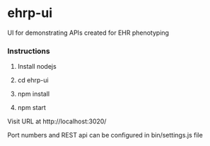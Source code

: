 # ehrp-ui
UI for demonstrating APIs created for EHR phenotyping

### Instructions
1) Install nodejs

2) cd ehrp-ui 

3) npm install

4) npm start

Visit URL at http://localhost:3020/

Port numbers and REST api can be configured in bin/settings.js file

